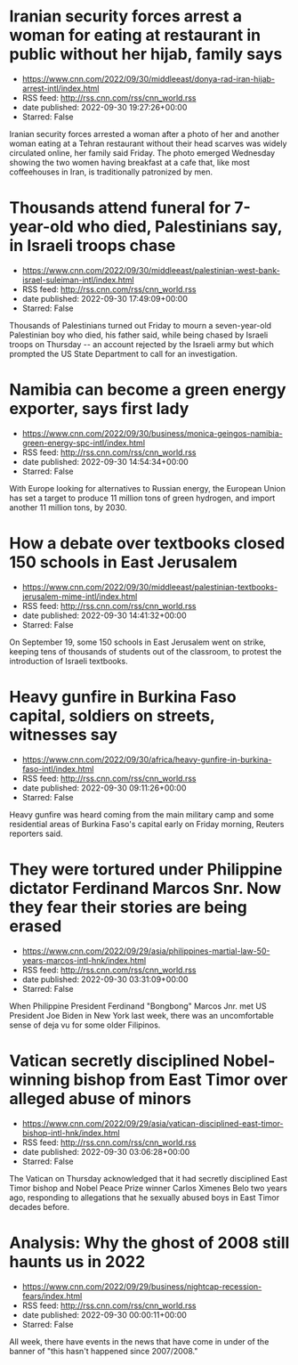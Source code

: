 # Iranian security forces arrest a woman for eating at restaurant in public without her hijab, family says
 - https://www.cnn.com/2022/09/30/middleeast/donya-rad-iran-hijab-arrest-intl/index.html
 - RSS feed: http://rss.cnn.com/rss/cnn_world.rss
 - date published: 2022-09-30 19:27:26+00:00
 - Starred: False

Iranian security forces arrested a woman after a photo of her and another woman eating at a Tehran restaurant without their head scarves was widely circulated online, her family said Friday. The photo emerged Wednesday showing the two women having breakfast at a cafe that, like most coffeehouses in Iran, is traditionally patronized by men.

# Thousands attend funeral for 7-year-old who died, Palestinians say, in Israeli troops chase
 - https://www.cnn.com/2022/09/30/middleeast/palestinian-west-bank-israel-suleiman-intl/index.html
 - RSS feed: http://rss.cnn.com/rss/cnn_world.rss
 - date published: 2022-09-30 17:49:09+00:00
 - Starred: False

Thousands of Palestinians turned out Friday to mourn a seven-year-old Palestinian boy who died, his father said, while being chased by Israeli troops on Thursday -- an account rejected by the Israeli army but which prompted the US State Department to call for an investigation.

# Namibia can become a green energy exporter, says first lady
 - https://www.cnn.com/2022/09/30/business/monica-geingos-namibia-green-energy-spc-intl/index.html
 - RSS feed: http://rss.cnn.com/rss/cnn_world.rss
 - date published: 2022-09-30 14:54:34+00:00
 - Starred: False

With Europe looking for alternatives to Russian energy, the European Union has set a target to produce 11 million tons of green hydrogen, and import another 11 million tons, by 2030.

# How a debate over textbooks closed 150 schools in East Jerusalem
 - https://www.cnn.com/2022/09/30/middleeast/palestinian-textbooks-jerusalem-mime-intl/index.html
 - RSS feed: http://rss.cnn.com/rss/cnn_world.rss
 - date published: 2022-09-30 14:41:32+00:00
 - Starred: False

On September 19, some 150 schools in East Jerusalem went on strike, keeping tens of thousands of students out of the classroom, to protest the introduction of Israeli textbooks.

# Heavy gunfire in Burkina Faso capital, soldiers on streets, witnesses say
 - https://www.cnn.com/2022/09/30/africa/heavy-gunfire-in-burkina-faso-intl/index.html
 - RSS feed: http://rss.cnn.com/rss/cnn_world.rss
 - date published: 2022-09-30 09:11:26+00:00
 - Starred: False

Heavy gunfire was heard coming from the main military camp and some residential areas of Burkina Faso's capital early on Friday morning, Reuters reporters said.

# They were tortured under Philippine dictator Ferdinand Marcos Snr. Now they fear their stories are being erased
 - https://www.cnn.com/2022/09/29/asia/philippines-martial-law-50-years-marcos-intl-hnk/index.html
 - RSS feed: http://rss.cnn.com/rss/cnn_world.rss
 - date published: 2022-09-30 03:31:09+00:00
 - Starred: False

When Philippine President Ferdinand "Bongbong" Marcos Jnr. met US President Joe Biden in New York last week, there was an uncomfortable sense of deja vu for some older Filipinos.

# Vatican secretly disciplined Nobel-winning bishop from East Timor over alleged abuse of minors
 - https://www.cnn.com/2022/09/29/asia/vatican-disciplined-east-timor-bishop-intl-hnk/index.html
 - RSS feed: http://rss.cnn.com/rss/cnn_world.rss
 - date published: 2022-09-30 03:06:28+00:00
 - Starred: False

The Vatican on Thursday acknowledged that it had secretly disciplined East Timor bishop and Nobel Peace Prize winner Carlos Ximenes Belo two years ago, responding to allegations that he sexually abused boys in East Timor decades before.

# Analysis: Why the ghost of 2008 still haunts us in 2022
 - https://www.cnn.com/2022/09/29/business/nightcap-recession-fears/index.html
 - RSS feed: http://rss.cnn.com/rss/cnn_world.rss
 - date published: 2022-09-30 00:00:11+00:00
 - Starred: False

All week, there have events in the news that have come in under of the banner of "this hasn't happened since 2007/2008."
